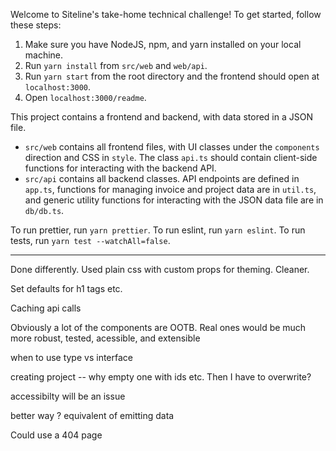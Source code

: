 Welcome to Siteline's take-home technical challenge! To get started, follow these steps:

1. Make sure you have NodeJS, npm, and yarn installed on your local machine.
2. Run `yarn install` from `src/web` and `web/api`.
3. Run `yarn start` from the root directory and the frontend should open at `localhost:3000`.
4. Open `localhost:3000/readme`.

This project contains a frontend and backend, with data stored in a JSON file.

- `src/web` contains all frontend files, with UI classes under the `components` direction and CSS in `style`. The class `api.ts` should contain
  client-side functions for interacting with the backend API.
- `src/api` contains all backend classes. API endpoints are defined in `app.ts`, functions for managing invoice and project data are in `util.ts`,
  and generic utility functions for interacting with the JSON data file are in `db/db.ts`.

To run prettier, run `yarn prettier`.
To run eslint, run `yarn eslint`.
To run tests, run `yarn test --watchAll=false`.

---

Done differently. Used plain css with custom props for theming. Cleaner.

Set defaults for h1 tags etc.

Caching api calls

Obviously a lot of the components are OOTB. Real ones would be much more robust, tested, acessible, and extensible

when to use type vs interface

creating project -- why empty one with ids etc. Then I have to overwrite?

accessibilty will be an issue

better way ? equivalent of emitting data

Could use a 404 page
